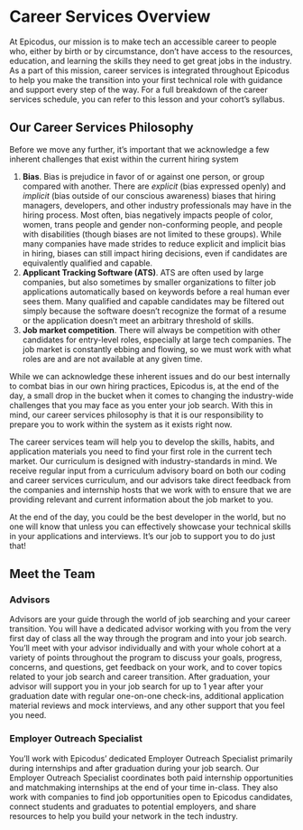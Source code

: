 # Career Services Overview

At Epicodus, our mission is to make tech an accessible career to people who, either by birth or by circumstance, don’t have access to the resources, education, and learning the skills they need to get great jobs in the industry. As a part of this mission, career services is integrated throughout Epicodus to help you make the transition into your first technical role with guidance and support every step of the way. 
For a full breakdown of the career services schedule, you can refer to this lesson and your cohort’s syllabus. 

## Our Career Services Philosophy

Before we move any further, it’s important that we acknowledge a few inherent challenges that exist within the current hiring system

1. **Bias**. Bias is prejudice in favor of or against one person, or group compared with another. There are *explicit* (bias expressed openly) and *implicit* (bias outside of our conscious awareness) biases that hiring managers, developers, and other industry professionals may have in the hiring process. Most often, bias negatively impacts people of color, women, trans people and gender non-conforming people, and people with disabilities (though biases are not limited to these groups). While many companies have made strides to reduce explicit and implicit bias in hiring, biases can still impact hiring decisions, even if candidates are equivalently qualified and capable. 
2. **Applicant Tracking Software (ATS)**. ATS are often used by large companies, but also sometimes by smaller organizations to filter job applications automatically based on keywords before a real human ever sees them. Many qualified and capable candidates may be filtered out simply because the software doesn’t recognize the format of a resume or the application doesn’t meet an arbitrary threshold of skills. 
3. **Job market competition**. There will always be competition with other candidates for entry-level roles, especially at large tech companies. The job market is constantly ebbing and flowing, so we must work with what roles are and are not available at any given time. 

While we can acknowledge these inherent issues and do our best internally to combat bias in our own hiring practices, Epicodus is, at the end of the day, a small drop in the bucket when it comes to changing the industry-wide challenges that you may face as you enter your job search. With this in mind, our career services philosophy is that it is our responsibility to prepare you to work within the system as it exists right now. 

The career services team will help you to develop the skills, habits, and application materials you need to find your first role in the current tech market. Our curriculum is designed with industry-standards in mind. We receive regular input from a curriculum advisory board on both our coding and career services curriculum, and our advisors take direct feedback from the companies and internship hosts that we work with to ensure that we are providing relevant and current information about the job market to you. 

At the end of the day, you could be the best developer in the world, but no one will know that unless you can effectively showcase your technical skills in your applications and interviews. It’s our job to support you to do just that! 

## Meet the Team

### Advisors 

Advisors are your guide through the world of job searching and your career transition. You will have a dedicated advisor working with you from the very first day of class all the way through the program and into your job search. You’ll meet with your advisor individually and with your whole cohort at a variety of points throughout the program to discuss your goals, progress, concerns, and questions, get feedback on your work, and to cover topics related to your job search and career transition. After graduation, your advisor will support you in your job search for up to 1 year after your graduation date with regular one-on-one check-ins, additional application material reviews and mock interviews, and any other support that you feel you need. 

### Employer Outreach Specialist

You’ll work with Epicodus’ dedicated Employer Outreach Specialist primarily during internships and after graduation during your job search. Our Employer Outreach Specialist coordinates both paid internship opportunities and matchmaking internships at the end of your time in-class. They also work with companies to find job opportunities open to Epicodus candidates, connect students and graduates to potential employers, and share resources to help you build your network in the tech industry. 
